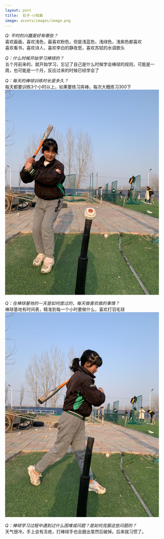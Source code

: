 ```yaml
---
layout: post
title:  石子·小档案
image: assets/images/image.png
---
```


 *Q: 平时的兴趣爱好有哪些？*  
喜欢画画，喜欢浅色，最喜欢粉色，但是浅蓝色，浅绿色，浅紫色都喜欢  
喜欢看书，喜欢诗人，喜欢李白的静夜思，喜欢苏轼的水调歌头  

 *Q：什么时候开始学习棒球的？*  
五个月前来的，就开始学习，忘记了自己是什么时候学会棒球的规则，可能是一周，也可能是一个月，反应过来的时候已经学会了  

 *Q：每天的棒球训练时长是多久？*  
每天都要训练3个小时以上，如果要练习挥棒，每次大概练习300下  
![dbq](../assets/images/image2.png)

 *Q：在棒球基地的一天是如何度过的，每天做喜欢做的事情？*  
棒球基地有时间表，精准到每一个小时要做什么，喜欢打羽毛球  
![dbq](../assets/images/image3.png)

 *Q：棒球学习过程中遇到过什么困难或问题？是如何克服这些问题的？*  
天气很冷，手上会有冻疮，打棒球手也会磨出茧然后破掉。后来就习惯了。  
